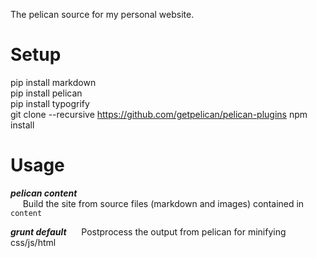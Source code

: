 The pelican source for my personal website.

# Setup
pip install markdown  
pip install pelican  
pip install typogrify  
git clone --recursive https://github.com/getpelican/pelican-plugins 
npm install


# Usage
***pelican content***  
&nbsp;&nbsp;&nbsp;&nbsp;&nbsp;Build the site from source files (markdown and images) contained in `content`

***grunt default***
&nbsp;&nbsp;&nbsp;&nbsp;&nbsp;Postprocess the output from pelican for minifying css/js/html

